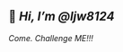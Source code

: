 ## 👋 _Hi, I’m @ljw8124_

_Come. Challenge ME!!!_


<!---![Jwooooo's Github Stats](https://github-readme-stats.vercel.app/api?username=ljw8124&show_icons=true&theme=cobalt)--->

<!---
ljw8124/ljw8124 is a ✨ special ✨ repository because its `README.md` (this file) appears on your GitHub profile.
You can click the Preview link to take a look at your changes.
--->
